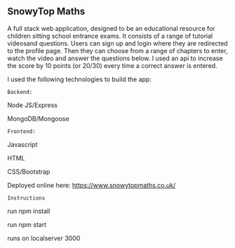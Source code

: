 ## SnowyTop Maths

A full stack web application, designed to be an educational resource for children sitting school entrance exams. It consists of a range of tutorial videosand questions. Users can sign up and login where they are redirected to the profile page. Then they can choose from a range of chapters to enter, watch the video and answer the questions below. I used an api to increase the score by 10 points (or 20/30) every time a correct answer is entered.

I used the following technologies to build the app:


`Backend:`


Node JS/Express

MongoDB/Mongoose

`Frontend:`

Javascript

HTML

CSS/Bootstrap

Deployed online here:  https://www.snowytopmaths.co.uk/

`Instructions`

run npm install

run npm start

runs on localserver 3000
